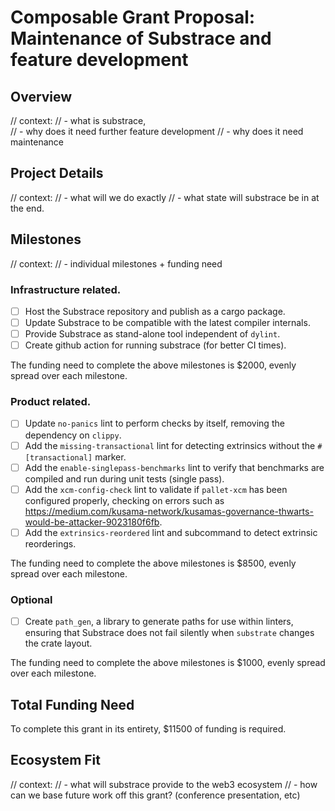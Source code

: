 # Composable Grant Proposal: Maintenance of Substrace and feature development

## Overview
// context: 
//  - what is substrace,       
//  - why does it need further feature development
//  - why does it need maintenance

## Project Details
// context:
//  - what will we do exactly
//  - what state will substrace be in at the end.

## Milestones
// context:
//  - individual milestones + funding need

### Infrastructure related.

- [ ] Host the Substrace repository and publish as a cargo package.
- [ ] Update Substrace to be compatible with the latest compiler internals.
- [ ] Provide Substrace as stand-alone tool independent of `dylint`.
- [ ] Create github action for running substrace (for better CI times).

The funding need to complete the above milestones is $2000, evenly spread over each milestone.

### Product related.

- [ ] Update `no-panics` lint to perform checks by itself, removing the dependency on `clippy`.
- [ ] Add the `missing-transactional` lint for detecting extrinsics without the `#[transactional]` marker.
- [ ] Add the `enable-singlepass-benchmarks` lint to verify that benchmarks are compiled and run during unit tests (single pass).
- [ ] Add the `xcm-config-check` lint to validate if `pallet-xcm` has been configured properly, checking on errors such as https://medium.com/kusama-network/kusamas-governance-thwarts-would-be-attacker-9023180f6fb.
- [ ] Add the `extrinsics-reordered` lint and subcommand to detect extrinsic reorderings.

The funding need to complete the above milestones is $8500, evenly spread over each milestone.

### Optional

- [ ] Create `path_gen`, a library to generate paths for use within linters, ensuring that Substrace does not fail silently when `substrate` changes the crate layout.

The funding need to complete the above milestones is $1000, evenly spread over each milestone.

## Total Funding Need
To complete this grant in its entirety, $11500 of funding is required.

## Ecosystem Fit
// context:
//  - what will substrace provide to the web3 ecosystem
//  - how can we base future work off this grant? (conference presentation, etc)